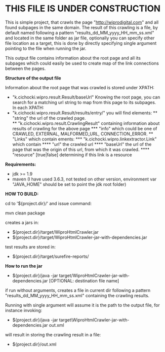 THIS FILE IS UNDER CONSTRUCTION
===============================

This is simple project, that crawls the page "http://wiprodigital.com" and all found subpages in the same domain.
The result of this crawling is a file, by default named following a pattern "results_dd_MM_yyyy_HH_mm_ss.xml" and located in the same folder as jar file, optionally you can specify other file location as a target, this is done by directly specifying single argument pointing to the file when running the jar.

This output file contains information about the root page and all its subpages which could easily be used to create map of the link connections between the pages.


<b>Structure of the output file</b>

Information about the root page that was crawled is stored under XPATH:
* "k.cichocki.wipro.result.Result/baseUrl"
Knowing the root page, you can search for a matching url string to map from this page to its subpages. 
In each XPATH:
* "k.cichocki.wipro.result.Result/results/entry/" you will find elements:
** "string" the url of the crawled page.  
** "k.cichocki.wipro.result.CrawlingResult" containing information about results of crawling for the above page 
*** "info" which could be one of CRAWLED, EXTERNAL, MALFORMED_URL, CONNECTION_ERROR.
** "Links" which contain ements:
*** "k.cichocki.wipro.linkextractor.Link" which contain 
**** "url" the crawled url
**** "baseUrl" the url of the page that was the origin of this url, from which it was crawled. 
**** "resource" [true|false] determining if this link is a resource


<b>Requirements:</b>

* jdk >= 1.9
* maven (I have used 3.6.3, not tested on other version, environment var "JAVA_HOME" should be set to point the jdk root folder)


<b>HOW TO BUILD:</b>


cd to '${project.dir}/' and issue command:

mvn clean package

creates a jars in:

* ${project.dir}/target/WiproHtmlCrawler.jar
* ${project.dir}/target/WiproHtmlCrawler-jar-with-dependencies.jar

test results are stored in:
* ${project.dir}/target/surefire-reports/

<b>How to run the jar</b>

* ${project.dir}/java -jar target/WiproHtmlCrawler-jar-with-dependencies.jar [OPTIONAL: destination file name]

if run without arguments, creates a file in current dir following a pattern "results_dd_MM_yyyy_HH_mm_ss.xml" containing the crawling results.

Running with single argument will assume it is the path to the output file, for instance invoking:

* ${project.dir}/java -jar target\WiproHtmlCrawler-jar-with-dependencies.jar out.xml

will result in storing the crawling result in a file:

* ${project.dir}/out.xml




